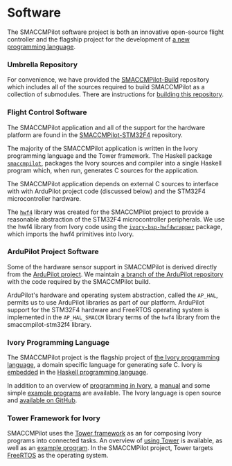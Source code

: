 # Software

The SMACCMPilot software project is both an innovative open-source flight
controller and the flagship project for the development of [a new programming
language](ivory-overview.html).

### Umbrella Repository

For convenience, we have provided the [SMACCMPilot-Build][smaccmpilot-build]
repository which includes all of the sources required to build SMACCMPilot as a
collection of submodules. There are instructions for [building this
repository](build.html).

### Flight Control Software

The SMACCMPilot application and all of the support for the hardware platform are
found in the [SMACCMPilot-STM32F4][smaccmpilot-stm32f4] repository.

The majority of the SMACCMPilot application is written in the Ivory programming
language and the Tower framework. The Haskell package
[`smaccmpilot`][smaccmpilot-cabal], packages the Ivory sources and compiler into
a single Haskell program which, when run, generates C sources for the
application.

[smaccmpilot-cabal]: http://github.com/GaloisInc/smaccmpilot-stm32f4/blob/master/ivory/smaccmpilot.cabal

The SMACCMPilot application depends on external C sources to interface with
with ArduPilot project code (discussed below) and the STM32F4 microcontroller
hardware.

The [`hwf4`][hwf4-dir] library was created for the SMACCMPilot project to provide a
reasonable abstraction of the STM32F4 microcontroller peripherals. We use the
hwf4 library from Ivory code using the [`ivory-bsp-hwf4wrapper`][hwf4-cabal]
package, which imports the hwf4 primitives into Ivory.

[hwf4-dir]: http://github.com/GaloisInc/smaccmpilot-stm32f4/tree/master/bsp/hwf4
[hwf4-cabal]: http://github.com/GaloisInc/smaccmpilot-stm32f4/blob/master/bsp/ivory/ivory-bsp-hwf4wrapper/ivory-bsp-hwf4wrapper.cabal

### ArduPilot Project Software

Some of the hardware sensor support in SMACCMPilot is derived directly from the
[ArduPilot project][ardupilot-project]. We maintain [a branch of the ArduPilot
repository][ardupilot-repo] with the code required by the SMACCMPilot build.

ArduPilot's hardware and operating system abstraction, called the `AP_HAL`,
permits us to use ArduPilot libraries as part of our platform.
ArduPilot support for the STM32F4 hardware and FreeRTOS operating system is
implemented in the `AP_HAL_SMACCM` library terms of the `hwf4` library from the
smaccmpilot-stm32f4 library.

### Ivory Programming Language

The SMACCMPilot project is the flagship project of [the Ivory programming
language][ivory], a domain specific language for generating safe C. Ivory is
[embedded][edsl] in the [Haskell programming language][haskell].

In addition to an overview of [programming in Ivory][ivory-overview], a
[manual][ivory-manual] and some simple [example programs][ivory-examples] are
available. The Ivory language is open source and [available on GitHub][ivory].

### Tower Framework for Ivory

SMACCMPilot uses the [Tower framework][tower] as an for composing Ivory programs
into connected tasks. An overview of [using Tower][tower-overview] is available,
as well as an [example program][tower-example]. In the SMACCMPilot project,
Tower targets [FreeRTOS][freertos] as the operating system.


[ivory]: http://github.com/galoisinc/ivory
[tower]: http://github.com/galoisinc/tower
[smaccmpilot-build]: http://github.com/galoisinc/smaccmpilot-build
[smaccmpilot-stm32f4]: http://github.com/galoisinc/smaccmpilot-stm32f4
[ardupilot-project]: http://ardupilot.com
[ardupilot-repo]: http://github.com/galoisinc/ardupilot

[ivory-manual]: http://github.com/GaloisInc/ivory/blob/master/ivory/user-guide.md
[ivory-examples]: http://github.com/GaloisInc/ivory/tree/master/ivory-examples/examples

[ivory-overview]: ivory-overview.html

[tower-overview]: tower-overview.html
[tower-example]: http://github.com/GaloisInc/tower/blob/master/ivory-tower/src/Ivory/Tower/Test/FooBarTower.hs 

[freertos]: http://freertos.org

[edsl]: http://www.haskell.org/haskellwiki/Embedded_domain_specific_language 
[haskell]: http://www.haskell.org/
